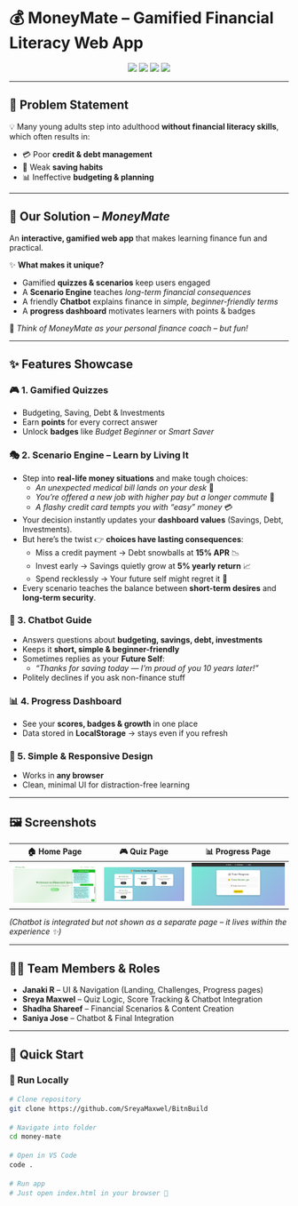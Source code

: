 # 💰 MoneyMate – Gamified Financial Literacy Web App  

<p align="center">
  <img src="https://img.shields.io/badge/HTML-5-orange?logo=html5" />
  <img src="https://img.shields.io/badge/CSS-3-blue?logo=css3" />
  <img src="https://img.shields.io/badge/JavaScript-ES6-yellow?logo=javascript" />
  <img src="https://img.shields.io/badge/Status-Prototype-green" />
</p>  

---

## 🧩 Problem Statement  
💡 Many young adults step into adulthood **without financial literacy skills**, which often results in:  
- 💳 Poor **credit & debt management**  
- 🏦 Weak **saving habits**  
- 📊 Ineffective **budgeting & planning**  

---

## 🌟 Our Solution – *MoneyMate*  
An **interactive, gamified web app** that makes learning finance fun and practical.  

✨ **What makes it unique?**  
- Gamified **quizzes & scenarios** keep users engaged  
- A **Scenario Engine** teaches *long-term financial consequences*  
- A friendly **Chatbot** explains finance in *simple, beginner-friendly terms*  
- A **progress dashboard** motivates learners with points & badges  

💬 *Think of MoneyMate as your personal finance coach – but fun!*  

---

## ✨ Features Showcase  

### 🎮 1. Gamified Quizzes  
- Budgeting, Saving, Debt & Investments  
- Earn **points** for every correct answer  
- Unlock **badges** like *Budget Beginner* or *Smart Saver*  

### 🎭 2. Scenario Engine – Learn by Living It  
- Step into **real-life money situations** and make tough choices:  
  - *An unexpected medical bill lands on your desk* 🏥  
  - *You’re offered a new job with higher pay but a longer commute* 💼  
  - *A flashy credit card tempts you with “easy” money* 💳  
- Your decision instantly updates your **dashboard values** (Savings, Debt, Investments).  
- But here’s the twist 👉 **choices have lasting consequences**:  
  - Miss a credit payment → Debt snowballs at **15% APR** 📉  
  - Invest early → Savings quietly grow at **5% yearly return** 📈  
  - Spend recklessly → Your future self might regret it 🙈  
- Every scenario teaches the balance between **short-term desires** and **long-term security**.  


### 🤖 3. Chatbot Guide  
- Answers questions about **budgeting, savings, debt, investments**  
- Keeps it **short, simple & beginner-friendly**  
- Sometimes replies as your **Future Self**:  
  - *“Thanks for saving today — I’m proud of you 10 years later!”*  
- Politely declines if you ask non-finance stuff  

### 📊 4. Progress Dashboard  
- See your **scores, badges & growth** in one place  
- Data stored in **LocalStorage** → stays even if you refresh  

### 🎨 5. Simple & Responsive Design  
- Works in **any browser**  
- Clean, minimal UI for distraction-free learning  

---

## 🖼️ Screenshots  

| 🏠 Home Page | 🎮 Quiz Page | 📊 Progress Page |  
|--------------|-------------|------------------|  
| ![Home](assets/home.png) | ![Quiz](assets/quiz.png) | ![Progress](assets/progress.png) |  

*(Chatbot is integrated but not shown as a separate page – it lives within the experience ✨)*  

---

## 👩‍💻 Team Members & Roles  
- **Janaki R** – UI & Navigation (Landing, Challenges, Progress pages)  
- **Sreya Maxwel** – Quiz Logic, Score Tracking & Chatbot Integration  
- **Shadha Shareef** – Financial Scenarios & Content Creation  
- **Saniya Jose** – Chatbot & Final Integration  

---

## 🚀 Quick Start  

### 🔧 Run Locally  
```bash
# Clone repository
git clone https://github.com/SreyaMaxwel/BitnBuild

# Navigate into folder
cd money-mate

# Open in VS Code
code .

# Run app
# Just open index.html in your browser 🚀
